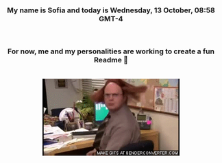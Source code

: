 


<div align="center">
<h3 >My name is Sofia and today is Wednesday, 13 October, 08:58 GMT-4</h3><br>
<h3 >For now, me and my personalities are working to create a fun Readme 👋
</h3><br>
<img src='img/dwight.gif' alt='working...'/>
</div>

